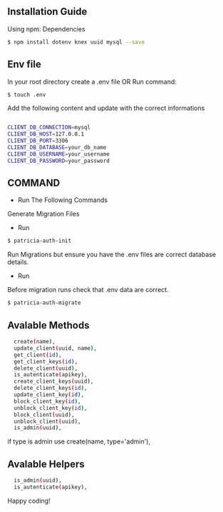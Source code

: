## Installation Guide

Using npm:
Dependencies
```bash
$ npm install dotenv knex uuid mysql --save
```

## Env file
In your root directory create a .env file OR Run command:

```bash
$ touch .env
```
Add the following content and update with the correct informations

```bash

CLIENT_DB_CONNECTION=mysql
CLIENT_DB_HOST=127.0.0.1
CLIENT_DB_PORT=3306
CLIENT_DB_DATABASE=your_db_name
CLIENT_DB_USERNAME=your_username
CLIENT_DB_PASSWORD=your_password
```

## COMMAND

- Run The Following Commands

Generate Migration Files
- Run 

```bash
$ patricia-auth-init
```

Run Migrations but ensure you have the .env files are correct database details. 
- Run 

Before migration runs check that .env data are correct.
```bash
$ patricia-auth-migrate
```

## Avalable Methods 

```bash
  create(name), 
  update_client(uuid, name),
  get_client(id),
  get_client_keys(id),
  delete_client(uuid),
  is_autenticate(apikey),
  create_client_keys(uuid),
  delete_client_keys(id),
  update_client_key(id),
  block_client_key(id),
  unblock_client_key(id),
  block_client(uuid),
  unblock_client(uuid),
  is_admin(uuid),

```
if type is admin use  create(name, type='admin'), 

## Avalable Helpers 
```bash
  is_admin(uuid),
  is_autenticate(apikey),
```

Happy coding!
